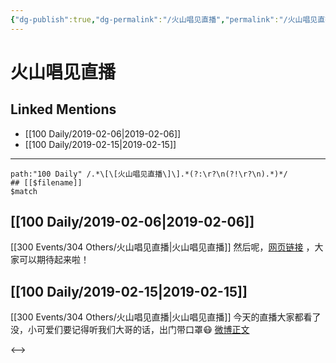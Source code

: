 ```yaml
---
{"dg-publish":true,"dg-permalink":"/火山唱见直播","permalink":"/火山唱见直播/","created":"2022-12-22T14:34:38.000+08:00","updated":"2023-01-04T14:05:27.996+08:00"}
---
```


# 火山唱见直播

## Linked Mentions
- [[100 Daily/2019-02-06\|2019-02-06]]
- [[100 Daily/2019-02-15\|2019-02-15]]


---

```expander
path:"100 Daily" /.*\[\[火山唱见直播\]\].*(?:\r?\n(?!\r?\n).*)*/
## [[$filename]]
$match
```
## [[100 Daily/2019-02-06\|2019-02-06]]
[[300 Events/304 Others/火山唱见直播\|火山唱见直播]]
然后呢，[网页链接](https://t.cn/EctDNPM) ，大家可以期待起来啦！

## [[100 Daily/2019-02-15\|2019-02-15]]
[[300 Events/304 Others/火山唱见直播\|火山唱见直播]]
今天的直播大家都看了没，小可爱们要记得听我们大哥的话，出门带口罩😷
[微博正文](https://weibo.com/detail/4340111980841701)

<-->